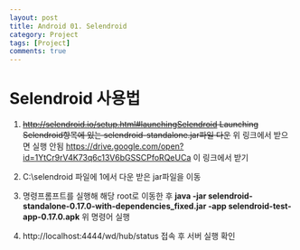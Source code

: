 ```yaml
---
layout: post
title: Android 01. Selendroid
category: Project
tags: [Project]
comments: true
---
```


# Selendroid 사용법

1. ~~http://selendroid.io/setup.html#launchingSelendroid
    Launching Selendroid항목에 있는 selendroid-standalone.jar파일 다운~~
    위 링크에서 받으면 실행 안됨
    https://drive.google.com/open?id=1YtCr9rV4K73q6c13V6bGSSCPfoRQeUCa
    이 링크에서 받기

2. C:\selendroid 파일에 1에서 다운 받은 jar파일을 이동
3. 명령프롬프트를 실행해 해당 root로 이동한 후
   **java -jar selendroid-standalone-0.17.0-with-dependencies_fixed.jar -app selendroid-test-app-0.17.0.apk**
   위 명령어 실행

4. http://localhost:4444/wd/hub/status 접속 후 서버 실행 확인
